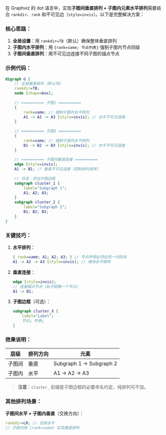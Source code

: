 在 Graphviz 的 dot 语言中，实现**子图间垂直排列 + 子图内元素水平排列**需要结合 `rankdir`、`rank` 和不可见边（`style=invis`）。以下是完整解决方案：

### 核心思路：
1. **全局设置**：用 `rankdir=TB`（默认）确保整体垂直排列
2. **子图内水平排列**：用 `{rank=same; 节点列表}` 强制子图内节点同级
3. **子图间垂直排列**：用不可见边连接不同子图的锚点节点

### 示例代码：
```dot
digraph G {
    // 全局垂直排列（默认TB）
    rankdir=TB;
    node [shape=box];
    
    // ========== 子图1 ==========
    {
        rank=same; // 强制子图内水平排列
        A1 -> A2 -> A3 [style=invis]; // 水平不可见连接
    }
    
    // ========== 子图2 ==========
    {
        rank=same; // 强制子图内水平排列
        B1 -> B2 -> B3 [style=invis]; // 水平不可见连接
    }
    
    // ========== 子图间垂直连接 ==========
    edge [style=invis];
    A1 -> B1; // 垂直不可见连接（控制排列顺序）
    
    // 可选：添加子图边框
    subgraph cluster_1 {
        label="Subgraph 1";
        A1; A2; A3;
    }
    subgraph cluster_2 {
        label="Subgraph 2";
        B1; B2; B3;
    }
}
```

### 关键技巧：
1. **水平排列**：
   ```dot
   { rank=same; A1; A2; A3; } // 节点声明必须在同一代码块
   A1 -> A2 -> A3 [style=invis]; // 维持水平顺序
   ```
   
2. **垂直连接**：
   ```dot
   edge [style=invis];
   // 连接锚点节点（如子图第一个节点）
   A1 -> B1; 
   ```

3. **子图边框**（可选）：
   ```dot
   subgraph cluster_X {
       label="Label";
       节点; 列表;
   }
   ```

### 效果说明：
| **层级** | **排列方向** | **元素**        |
|----------|--------------|-----------------|
| 子图间   | 垂直         | Subgraph 1 → Subgraph 2 |
| 子图内   | 水平         | A1 → A2 → A3            |

> **注意**：`cluster_` 前缀是子图边框的必要命名约定，纯排列可不加。

### 其他排列场景：
**子图间水平 + 子图内垂直**（交换方向）：
```dot
rankdir=LR; // 全局水平
// 子图内用 {rank=same} 实现垂直排列
```